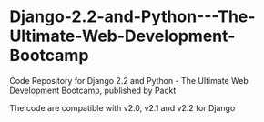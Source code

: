 # Django-2.2-and-Python---The-Ultimate-Web-Development-Bootcamp
Code Repository for Django 2.2 and Python - The Ultimate Web Development Bootcamp, published by Packt

The code are compatible with v2.0, v2.1 and v2.2 for Django
